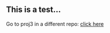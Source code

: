 ## This is a test...

Go to proj3 in a different repo: [click here](https://jinan789.github.io/jinan) 
